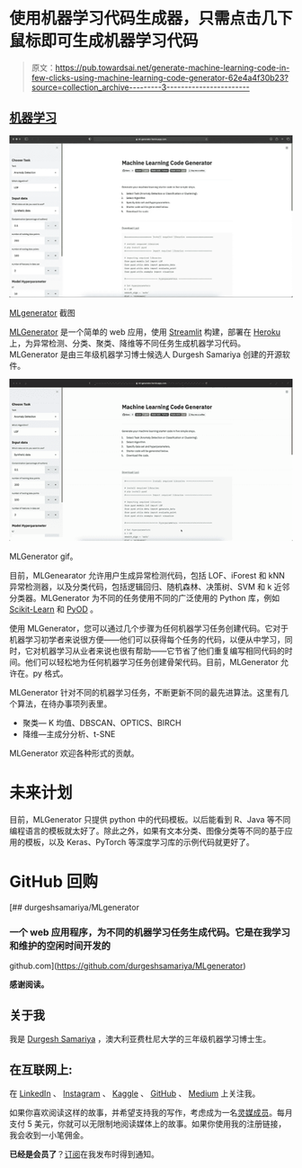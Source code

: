 # 使用机器学习代码生成器，只需点击几下鼠标即可生成机器学习代码

> 原文：<https://pub.towardsai.net/generate-machine-learning-code-in-few-clicks-using-machine-learning-code-generator-62e4a4f30b23?source=collection_archive---------3----------------------->

## [机器学习](https://towardsai.net/p/category/machine-learning)

![](img/53ca2b7ad0601ec64aebe15c3e9848a6.png)

[MLgenerator](https://ml-generator.herokuapp.com/) 截图

[MLGenerator](https://ml-generator.herokuapp.com/) 是一个简单的 web 应用，使用 [Streamlit](http://streamlit.io/) 构建，部署在 [Heroku](https://www.heroku.com/home) 上，为异常检测、分类、聚类、降维等不同任务生成机器学习代码。MLGenerator 是由三年级机器学习博士候选人 Durgesh Samariya 创建的开源软件。

![](img/6e4627a3e02f06744a36d14b3307ec90.png)

MLGenerator gif。

目前，MLGenearator 允许用户生成异常检测代码，包括 LOF、iForest 和 kNN 异常检测器，以及分类代码，包括逻辑回归、随机森林、决策树、SVM 和 k 近邻分类器。MLGenerator 为不同的任务使用不同的广泛使用的 Python 库，例如 [Scikit-Learn](https://scikit-learn.org/stable/) 和 [PyOD](https://pyod.readthedocs.io/en/latest/) 。

使用 MLGenerator，您可以通过几个步骤为任何机器学习任务创建代码。它对于机器学习初学者来说很方便——他们可以获得每个任务的代码，以便从中学习，同时，它对机器学习从业者来说也很有帮助——它节省了他们重复编写相同代码的时间。他们可以轻松地为任何机器学习任务创建骨架代码。目前，MLGenerator 允许在。py 格式。

MLGenerator 针对不同的机器学习任务，不断更新不同的最先进算法。这里有几个算法，在待办事项列表里。

*   聚类— K 均值、DBSCAN、OPTICS、BIRCH
*   降维—主成分分析、t-SNE

MLGenerator 欢迎各种形式的贡献。

# 未来计划

目前，MLGenerator 只提供 python 中的代码模板。以后能看到 R、Java 等不同编程语言的模板就太好了。除此之外，如果有文本分类、图像分类等不同的基于应用的模板，以及 Keras、PyTorch 等深度学习库的示例代码就更好了。

# GitHub 回购

[](https://github.com/durgeshsamariya/MLgenerator) [## durgeshsamariya/MLgenerator

### 一个 web 应用程序，为不同的机器学习任务生成代码。它是在我学习和维护的空闲时间开发的

github.com](https://github.com/durgeshsamariya/MLgenerator) 

**感谢阅读。**

## 关于我

我是 [Durgesh Samariya](https://durgeshsamariya.github.io) ，澳大利亚费杜尼大学的三年级机器学习博士生。

## 在互联网上:

在 [LinkedIn](https://www.linkedin.com/in/durgeshsamariya/) 、 [Instagram](https://www.instagram.com/themlphdstudent/) 、 [Kaggle](https://www.kaggle.com/themlphdstudent) 、 [GitHub](https://github.com/themlphdstudent) 、 [Medium](https://pub.towardsai.net/@themlphdstudent) 上关注我。

如果你喜欢阅读这样的故事，并希望支持我的写作，考虑成为一名[灵媒成员](https://medium.com/@themlphdstudent/membership)。每月支付 5 美元，你就可以无限制地阅读媒体上的故事。如果你使用我的注册链接，我会收到一小笔佣金。

**已经是会员了**？[订阅](https://medium.com/subscribe/@themlphdstudent)在我发布时得到通知。